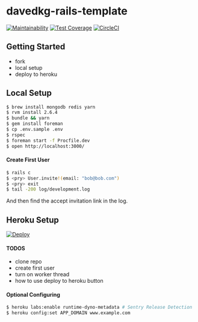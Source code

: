 # davedkg-rails-template
[![Maintainability](https://api.codeclimate.com/v1/badges/84c96cc264dcf00b0449/maintainability)](https://codeclimate.com/github/davedkg/davedkg-rails-template/maintainability)
[![Test Coverage](https://api.codeclimate.com/v1/badges/84c96cc264dcf00b0449/test_coverage)](https://codeclimate.com/github/davedkg/davedkg-rails-template/test_coverage)
[![CircleCI](https://circleci.com/gh/davedkg/davedkg-rails-template/tree/master.svg?style=shield)](https://circleci.com/gh/davedkg/davedkg-rails-template/tree/master)

## Getting Started

- fork
- local setup
- deploy to heroku

## Local Setup

```bash
$ brew install mongodb redis yarn
$ rvm install 2.6.4
$ bundle && yarn
$ gem install foreman
$ cp .env.sample .env
$ rspec
$ foreman start -f Procfile.dev
$ open http://localhost:3000/
```

#### Create First User

```bash
$ rails c
$ <pry> User.invite!(email: "bob@bob.com")
$ <pry> exit
$ tail -200 log/development.log
```

And then find the accept invitation link in the log.

## Heroku Setup

[![Deploy](https://www.herokucdn.com/deploy/button.svg)](https://heroku.com/deploy?template=https://github.com/davedkg/davedkg-rails-template/tree/master)

#### TODOS

- clone repo
- create first user
- turn on worker thread
- how to use deploy to heroku button

#### Optional Configuring

```bash
$ heroku labs:enable runtime-dyno-metadata # Sentry Release Detection
$ heroku config:set APP_DOMAIN www.example.com
```